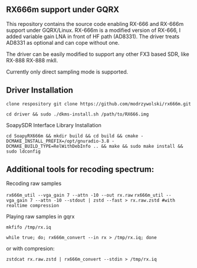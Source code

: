 ## RX666m support under GQRX ##

This repository contains the source code enabling RX-666 and RX-666m support under GQRX/Linux.
RX-666m is a modified version of RX-666, I added variable gain LNA in front of HF path (AD8331).
The driver treats AD8331 as optional and can cope without one.

The driver can be easily modified to support any other FX3 based SDR, like RX-888 RX-888 mkII.

Currently only direct sampling mode is supported.

## Driver Installation ##
```clone respository git clone https://github.com/modrzywolski/rx666m.git```

```cd driver && sudo ./dkms-install.sh /path/to/RX666.img```

SoapySDR Interface Library Installation

```cd SoapyRX666m && mkdir build && cd build && cmake -DCMAKE_INSTALL_PREFIX=/opt/gnuradio-3.8 -DCMAKE_BUILD_TYPE=RelWithDebInfo .. && make && sudo make install && sudo ldconfig```



## Additional tools for recoding spectrum: ##

Recoding raw samples

```rx666m_util --vga_gain 7 --attn -10 --out rx.raw```
```rx666m_util --vga_gain 7 --attn -10 --stdout | zstd --fast > rx.raw.zstd #with realtime compression```

Playing raw samples in gqrx

```mkfifo /tmp/rx.iq```

```while true; do; rx666m_convert --in rx > /tmp/rx.iq; done```

or with compresion:

```zstdcat rx.raw.zstd | rx666m_convert --stdin > /tmp/rx.iq```


